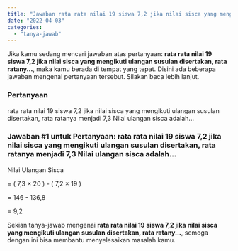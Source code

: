 ```yaml
---
title: "Jawaban rata rata nilai 19 siswa 7,2 jika nilai sisca yang mengikuti ulangan susulan disertakan, rata ratany..."
date: "2022-04-03"
categories: 
  - "tanya-jawab"
---
```


Jika kamu sedang mencari jawaban atas pertanyaan: **rata rata nilai 19 siswa 7,2 jika nilai sisca yang mengikuti ulangan susulan disertakan, rata ratany...**, maka kamu berada di tempat yang tepat. Disini ada beberapa jawaban mengenai pertanyaan tersebut. Silakan baca lebih lanjut.

### Pertanyaan

rata rata nilai 19 siswa 7,2 jika nilai sisca yang mengikuti ulangan susulan disertakan, rata ratanya menjadi 7,3 Nilai ulangan sisca adalah...

### Jawaban #1 untuk Pertanyaan: rata rata nilai 19 siswa 7,2 jika nilai sisca yang mengikuti ulangan susulan disertakan, rata ratanya menjadi 7,3 Nilai ulangan sisca adalah...

Nilai Ulangan Sisca  
  
\= ( 7,3 × 20 ) - ( 7,2 × 19 )  
  
\= 146 - 136,8  
  
\= 9,2

Sekian tanya-jawab mengenai **rata rata nilai 19 siswa 7,2 jika nilai sisca yang mengikuti ulangan susulan disertakan, rata ratany...**, semoga dengan ini bisa membantu menyelesaikan masalah kamu.
